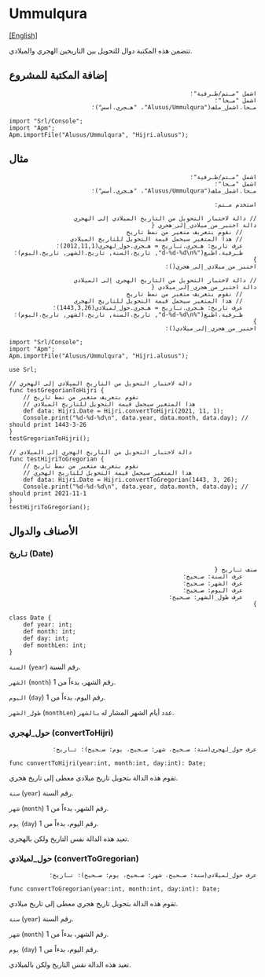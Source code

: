 # Ummulqura
[[English]](readme.md)

تتضمن هذه المكتبة دوال للتحويل بين التاريخين الهجري والميلادي.

## إضافة المكتبة للمشروع

<div dir=rtl>

```
اشمل "مـتم/طـرفية"؛
اشمل "مـحا"؛
مـحا.اشمل_ملف("Alusus/Ummulqura"، "هـجري.أسس")؛
```

</div>

```
import "Srl/Console";
import "Apm";
Apm.importFile("Alusus/Ummulqura", "Hijri.alusus");
```

## مثال

<div dir=rtl>

```
اشمل "مـتم/طـرفية"؛
اشمل "مـحا"؛
مـحا.اشمل_ملف("Alusus/Ummulqura"، "هـجري.أسس")؛

استخدم مـتم؛

// دالة لاختبار التحويل من التاريخ الميلادي إلى الهجري
دالة اختبر_من_ميلادي_إلى_هجري {
    // نقوم بتعريف متغير من نمط تاريخ
    // هذا المتغير سيحمل قيمة التحويل للتاريخ الميلادي
    عرف تاريخ: هـجري.تـاريخ = هـجري.حول_لهجري(2012,11,1)؛
    طـرفية.اطبع("%d-%d-%d\n", تاريخ.السنة, تاريخ.الشهر, تاريخ.اليوم)؛
}
اختبر_من_ميلادي_إلى_هجري()؛

// دالة لاختبار التحويل من التاريخ الهجري إلى الميلادي
دالة اختبر_من_هجري_إلى_ميلادي {
    // نقوم بتعريف متغير من نمط تاريخ
    // هذا المتغير سيحمل قيمة التحويل للتاريخ الهجري
    عرف تاريخ: هـجري.تـاريخ = هـجري.حول_لميلادي(1443,3,26)؛
    طـرفية.اطبع("%d-%d-%d\n", تاريخ.السنة, تاريخ.الشهر, تاريخ.اليوم)؛
}
اختبر_من_هجري_إلى_ميلادي()؛
```

</div>

```
import "Srl/Console";
import "Apm";
Apm.importFile("Alusus/Ummulqura", "Hijri.alusus");

use Srl;

// دالة لاختبار التحويل من التاريخ الميلادي إلى الهجري
func testGregorianToHijri {
    // نقوم بتعريف متغير من نمط تاريخ
    // هذا المتغير سيحمل قيمة التحويل للتاريخ الميلادي
    def data: Hijri.Date = Hijri.convertToHijri(2021, 11, 1);
    Console.print("%d-%d-%d\n", data.year, data.month, data.day); // should print 1443-3-26
}
testGregorianToHijri();

// دالة لاختبار التحويل من التاريخ الهجري إلى الميلادي
func testHijriToGregorian {
    // نقوم بتعريف متغير من نمط تاريخ
    // هذا المتغير سيحمل قيمة التحويل للتاريخ الهجري
    def data: Hijri.Date = Hijri.convertToGregorian(1443, 3, 26);
    Console.print("%d-%d-%d\n", data.year, data.month, data.day); // should print 2021-11-1
}
testHijriToGregorian();
```

## الأصناف والدوال

### تـاريخ (Date)

<div dir=rtl>

```
صنف تـاريخ {
    عرف السنة: صـحيح؛
    عرف الشهر: صـحيح؛
    عرف اليوم: صـحيح؛
    عرف طول_الشهر: صـحيح؛
}
```

</div>

```
class Date {
    def year: int;
    def month: int;
    def day: int;
    def monthLen: int;
}
```

`السنة` (`year`) رقم السنة.

`الشهر` (`month`) رقم الشهر، بدءاً من 1.

`اليوم` (`day`) رقم اليوم، بدءاً من 1.

`طول_الشهر` (`monthLen`) عدد أيام الشهر المشار له بـ`الشهر`.

### حول_لهجري (convertToHijri)

<div dir=rtl>

```
عرف حول_لهجري(سنة: صـحيح، شهر: صـحيح، يوم: صـحيح): تـاريخ؛
```

</div>

```
func convertToHijri(year:int, month:int, day:int): Date;
```

تقوم هذه الدالة بتحويل تاريخ ميلادي معطى إلى تاريخ هجري.

`سنة` (`year`) رقم السنة.

`شهر` (`month`) رقم الشهر، بدءاً من 1.

`يوم` (`day`) رقم اليوم، بدءاً من 1.

تعيد هذه الدالة نفس التاريخ ولكن بالهجري.

### حول_لميلادي (convertToGregorian)

<div dir=rtl>

```
عرف حول_لميلادي(سنة: صـحيح، شهر: صـحيح، يوم: صـحيح): تـاريخ؛
```

</div>

```
func convertToGregorian(year:int, month:int, day:int): Date;
```

تقوم هذه الدالة بتحويل تاريخ هجري معطى إلى تاريخ ميلادي.

`سنة` (`year`) رقم السنة.

`شهر` (`month`) رقم الشهر، بدءاً من 1.

`يوم` (`day`) رقم اليوم، بدءاً من 1.

تعيد هذه الدالة نفس التاريخ ولكن بالميلادي.
